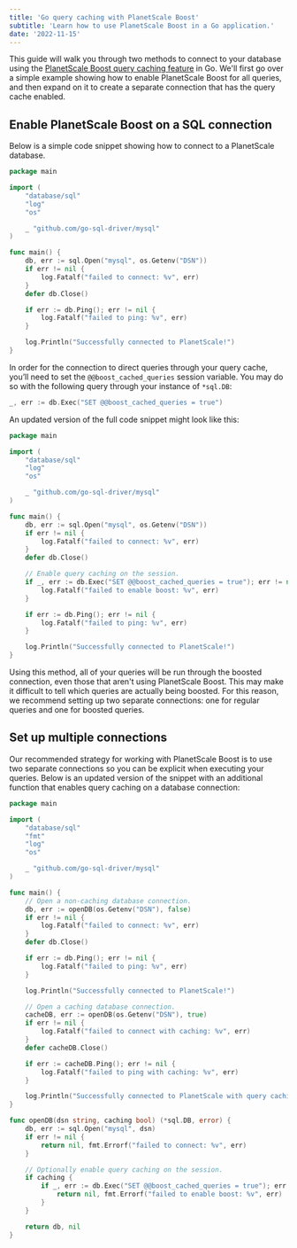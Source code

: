 ```yaml
---
title: 'Go query caching with PlanetScale Boost'
subtitle: 'Learn how to use PlanetScale Boost in a Go application.'
date: '2022-11-15'
---
```


This guide will walk you through two methods to connect to your database using the [PlanetScale Boost query caching feature](/docs/concepts/query-caching-with-planetscale-boost) in Go. We'll first go over a simple example showing how to enable PlanetScale Boost for all queries, and then expand on it to create a separate connection that has the query cache enabled.

## Enable PlanetScale Boost on a SQL connection

Below is a simple code snippet showing how to connect to a PlanetScale database.

```go
package main

import (
	"database/sql"
	"log"
	"os"

	_ "github.com/go-sql-driver/mysql"
)

func main() {
	db, err := sql.Open("mysql", os.Getenv("DSN"))
	if err != nil {
		log.Fatalf("failed to connect: %v", err)
	}
	defer db.Close()

	if err := db.Ping(); err != nil {
		log.Fatalf("failed to ping: %v", err)
	}

	log.Println("Successfully connected to PlanetScale!")
}
```

In order for the connection to direct queries through your query cache, you’ll need to set the `@@boost_cached_queries` session variable. You may do so with the following query through your instance of `*sql.DB`:

```go
_, err := db.Exec("SET @@boost_cached_queries = true")
```

An updated version of the full code snippet might look like this:

```go
package main

import (
	"database/sql"
	"log"
	"os"

	_ "github.com/go-sql-driver/mysql"
)

func main() {
	db, err := sql.Open("mysql", os.Getenv("DSN"))
	if err != nil {
		log.Fatalf("failed to connect: %v", err)
	}
	defer db.Close()

	// Enable query caching on the session.
	if _, err := db.Exec("SET @@boost_cached_queries = true"); err != nil {
		log.Fatalf("failed to enable boost: %v", err)
	}

	if err := db.Ping(); err != nil {
		log.Fatalf("failed to ping: %v", err)
	}

	log.Println("Successfully connected to PlanetScale!")
}
```

Using this method, all of your queries will be run through the boosted connection, even those that aren't using PlanetScale Boost. This may make it difficult to tell which queries are actually being boosted. For this reason, we recommend setting up two separate connections: one for regular queries and one for boosted queries.

## Set up multiple connections

Our recommended strategy for working with PlanetScale Boost is to use two separate connections so you can be explicit when executing your queries. Below is an updated version of the snippet with an additional function that enables query caching on a database connection:

```go
package main

import (
	"database/sql"
	"fmt"
	"log"
	"os"

	_ "github.com/go-sql-driver/mysql"
)

func main() {
	// Open a non-caching database connection.
	db, err := openDB(os.Getenv("DSN"), false)
	if err != nil {
		log.Fatalf("failed to connect: %v", err)
	}
	defer db.Close()

	if err := db.Ping(); err != nil {
		log.Fatalf("failed to ping: %v", err)
	}

	log.Println("Successfully connected to PlanetScale!")

	// Open a caching database connection.
	cacheDB, err := openDB(os.Getenv("DSN"), true)
	if err != nil {
		log.Fatalf("failed to connect with caching: %v", err)
	}
	defer cacheDB.Close()

	if err := cacheDB.Ping(); err != nil {
		log.Fatalf("failed to ping with caching: %v", err)
	}

	log.Println("Successfully connected to PlanetScale with query caching enabled!")
}

func openDB(dsn string, caching bool) (*sql.DB, error) {
	db, err := sql.Open("mysql", dsn)
	if err != nil {
		return nil, fmt.Errorf("failed to connect: %v", err)
	}

	// Optionally enable query caching on the session.
	if caching {
		if _, err := db.Exec("SET @@boost_cached_queries = true"); err != nil {
			return nil, fmt.Errorf("failed to enable boost: %v", err)
		}
	}

	return db, nil
}
```
